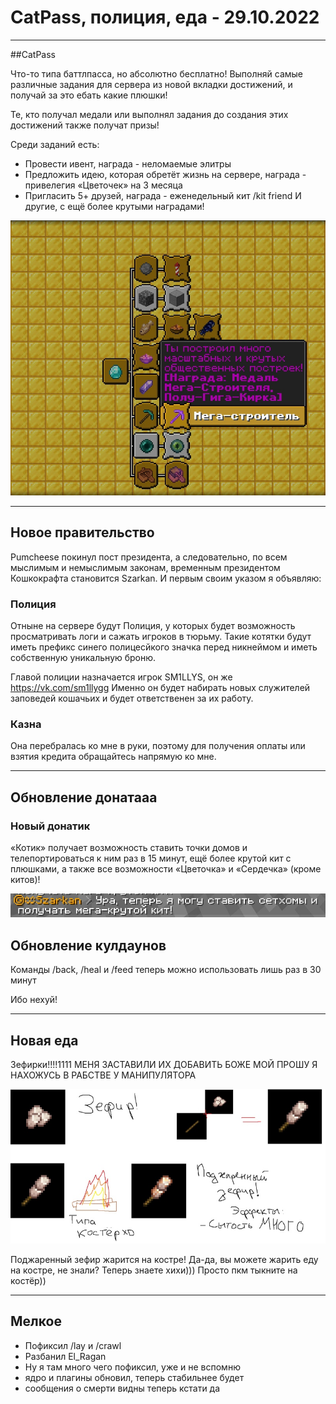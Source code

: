 # CatPass, полиция, еда - 29.10.2022

***

##CatPass

Что-то типа баттлпасса, но абсолютно бесплатно!
Выполняй самые различные задания для сервера из новой вкладки достижений, и получай за это ебать какие плюшки!

Те, кто получал медали или выполнял задания до создания этих достижений также получат призы!

Среди заданий есть:
- Провести ивент, награда - неломаемые элитры
- Предложить идею, которая обретёт жизнь на сервере, награда - привелегия «Цветочек» на 3 месяца
- Пригласить 5+ друзей, награда - еженедельный кит /kit friend
И другие, с ещё более крутыми наградами!

![catpass](/assets/updates/archive/29_10_2022/catpass.jpg)

***

## Новое правительство

Pumcheese покинул пост президента, а следовательно, по всем мыслимым и немыслимым законам, временным президентом Кошкокрафта становится Szarkan. И первым своим указом я объявляю:

### Полиция

Отныне на сервере будут Полиция, у которых будет возможность просматривать логи и сажать игроков в тюрьму. Такие котятки будут иметь префикс синего полицесйкого значка перед никнеймом и иметь собственную уникальную броню.

Главой полиции назначается игрок SM1LLYS, он же https://vk.com/sm1llygg
Именно он будет набирать новых служителей заповедей кошачьих и будет ответственен за их работу.

### Казна
Она перебралась ко мне в руки, поэтому для получения оплаты или взятия кредита обращайтесь напрямую ко мне.

***

## Обновление донатааа
### Новый донатик

«Котик» получает возможность ставить точки домов и телепортироваться к ним раз в 15 минут, ещё более крутой кит с плюшками, а также все возможности «Цветочка» и «Сердечка» (кроме китов)!

![kotik+](/assets/updates/archive/29_10_2022/kotik+.jpg)

## Обновление кулдаунов

Команды /back, /heal и /feed теперь можно использовать лишь раз в 30 минут

Ибо нехуй!

***

## Новая еда

Зефирки!!!!1111 МЕНЯ ЗАСТАВИЛИ ИХ ДОБАВИТЬ БОЖЕ МОЙ ПРОШУ Я НАХОЖУСЬ В РАБСТВЕ У МАНИПУЛЯТОРА

![zefir](/assets/updates/archive/29_10_2022/zefir.jpg)

Поджаренный зефир жарится на костре! Да-да, вы можете жарить еду на костре, не знали? Теперь знаете хихи))) Просто пкм тыкните на костёр))

***

## Мелкое

- Пофиксил /lay и /crawl
- Разбанил El_Ragan
- Ну я там много чего пофиксил, уже и не вспомню
- ядро и плагины обновил, теперь стабильнее будет
- сообщения о смерти видны теперь кстати да